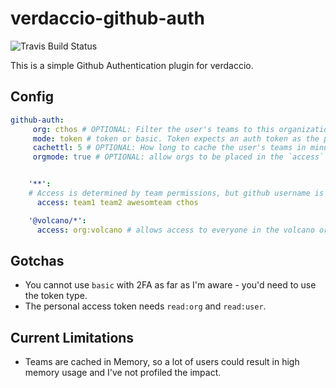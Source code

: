 # verdaccio-github-auth

![Travis Build Status](https://travis-ci.org/cthos/verdaccio-github-auth.svg?branch=master)

This is a simple Github Authentication plugin for verdaccio. 

## Config

```yml
github-auth:
     org: cthos # OPTIONAL: Filter the user's teams to this organization
     mode: token # token or basic. Token expects an auth token as the password. Basic is raw username/password for github. DEFAULT: token
     cachettl: 5 # OPTIONAL: How long to cache the user's teams in minutes. DEFAULT: 5
     orgmode: true # OPTIONAL: allow orgs to be placed in the `access` stanza.


    '**':
    # Access is determined by team permissions, but github username is also valid.
      access: team1 team2 awesomteam cthos

    '@volcano/*':
      access: org:volcano # allows access to everyone in the volcano org
```

## Gotchas

* You cannot use `basic` with 2FA as far as I'm aware - you'd need to use the token type.
* The personal access token needs `read:org` and `read:user`. 

## Current Limitations

* Teams are cached in Memory, so a lot of users could result in high memory usage and I've not profiled the impact.